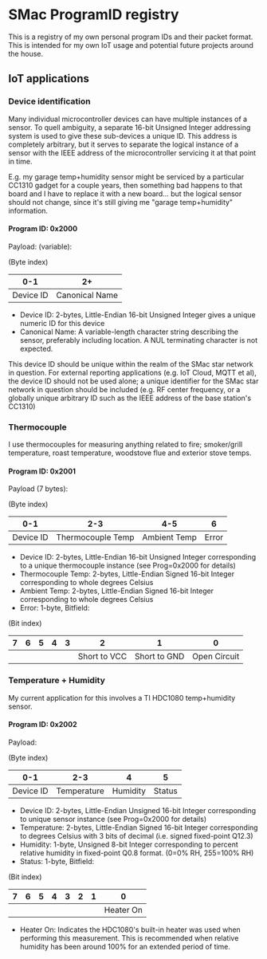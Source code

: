 # SMac ProgramID registry
This is a registry of my own personal program IDs and their packet format.  This is intended for my own IoT usage and potential future projects around the house.

## IoT applications

### Device identification
Many individual microcontroller devices can have multiple instances of a sensor.  To quell ambiguity, a separate 16-bit Unsigned Integer addressing system
is used to give these sub-devices a unique ID.  This address is completely arbitrary, but it serves to separate the logical instance of a sensor
with the IEEE address of the microcontroller servicing it at that point in time.

E.g. my garage temp+humidity sensor might be serviced by a particular CC1310 gadget for a couple years, then something bad happens to that board and
I have to replace it with a new board... but the logical sensor should not change, since it's still giving me "garage temp+humidity" information.

#### Program ID: 0x2000
Payload: (variable):

(Byte index)

| 0-1 | 2+ |
|-----|----|
| Device ID | Canonical Name |

* Device ID: 2-bytes, Little-Endian 16-bit Unsigned Integer gives a unique numeric ID for this device
* Canonical Name: A variable-length character string describing the sensor, preferably including location.  A NUL terminating character is not expected.

This device ID should be unique within the realm of the SMac star network in question.  For external reporting applications (e.g. IoT Cloud, MQTT et al), the
device ID should not be used alone; a unique identifier for the SMac star network in question should be included (e.g. RF center frequency, or a globally
unique arbitrary ID such as the IEEE address of the base station's CC1310)

### Thermocouple
I use thermocouples for measuring anything related to fire; smoker/grill temperature, roast temperature, woodstove flue and exterior stove temps.
#### Program ID: 0x2001
Payload (7 bytes):

(Byte index)

| 0-1 | 2-3 | 4-5 | 6 |
|-----|-----|-----|---|
| Device ID | Thermocouple Temp | Ambient Temp | Error |

* Device ID: 2-bytes, Little-Endian 16-bit Unsigned Integer corresponding to a unique thermocouple instance (see Prog=0x2000 for details)
* Thermocouple Temp: 2-bytes, Little-Endian Signed 16-bit Integer corresponding to whole degrees Celsius
* Ambient Temp: 2-bytes, Little-Endian Signed 16-bit Integer corresponding to whole degrees Celsius
* Error: 1-byte, Bitfield:

(Bit index)

| 7 | 6 | 5 | 4 | 3 | 2 | 1 | 0 |
|---|---|---|---|---|---|---|---|
|   |   |   |   |   |Short to VCC|Short to GND|Open Circuit|

### Temperature + Humidity
My current application for this involves a TI HDC1080 temp+humidity sensor.
#### Program ID: 0x2002
Payload:

(Byte index)

| 0-1 | 2-3 | 4 | 5 |
|-----|-----|---|---|
| Device ID | Temperature | Humidity | Status |

* Device ID: 2-bytes, Little-Endian Unsigned 16-bit Integer corresponding to unique sensor instance (see Prog=0x2000 for details)
* Temperature: 2-bytes, Little-Endian Signed 16-bit Integer corresponding to degrees Celsius with 3 bits of decimal (i.e. signed fixed-point Q12.3)
* Humidity: 1-byte, Unsigned 8-bit Integer corresponding to percent relative humidity in fixed-point Q0.8 format.  (0=0% RH, 255=100% RH)
* Status: 1-byte, Bitfield:

(Bit index)

| 7 | 6 | 5 | 4 | 3 | 2 | 1 | 0 |
|---|---|---|---|---|---|---|---|
|   |   |   |   |   |   |   |Heater On|

 * Heater On: Indicates the HDC1080's built-in heater was used when performing this measurement.
   This is recommended when relative humidity has been around 100% for an extended period of time.